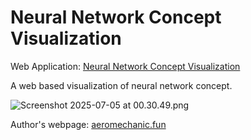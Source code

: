 # Neural Network Concept Visualization

Web Application: [Neural Network Concept Visualization](https://neural-network-concept-visualization.vercel.app/)

A web based visualization of neural network concept.

![Screenshot 2025-07-05 at 00.30.49.png](https://s2.loli.net/2025/07/05/HR3BOon4jEKeftL.png)

Author's webpage: [aeromechanic.fun](https://aeromechanic.fun)

